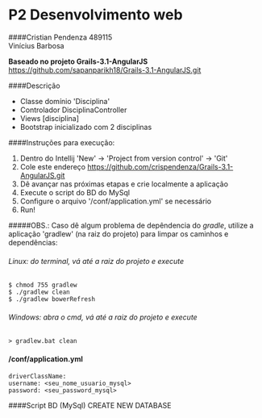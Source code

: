 # P2 Desenvolvimento web

####Cristian Pendenza 489115<br>Vinícius Barbosa 

**Baseado no projeto Grails-3.1-AngularJS**
https://github.com/sapanparikh18/Grails-3.1-AngularJS.git

####Descrição
 - Classe domínio 'Disciplina'
 - Controlador DisciplinaController
 - Views [disciplina]
 - Bootstrap inicializado com 2 disciplinas

####Instruções para execução:
1. Dentro do Intellij 'New' -> 'Project from version control' -> 'Git'
2. Cole este endereço https://github.com/crispendenza/Grails-3.1-AngularJS.git
3. Dê avançar nas próximas etapas e crie localmente a aplicação
4. Execute o script do BD do MySql
5. Configure o arquivo '/conf/application.yml' se necessário
3. Run!

#####OBS.: Caso dê algum problema de depêndencia do *gradle*, utilize a aplicação 'gradlew' (na raiz do projeto) para limpar os caminhos e dependências:
###### Linux: do terminal, vá até a raiz do projeto e execute 
    $ chmod 755 gradlew
    $ ./gradlew clean
    $ ./gradlew bowerRefresh
###### Windows: abra o cmd, vá até a raiz do projeto e execute
    > gradlew.bat clean
   
#### /conf/application.yml
    driverClassName: 
    username: <seu_nome_usuario_mysql>
    password: <seu_password_mysql>
    
####Script BD (MySql)
    CREATE NEW DATABASE
    

